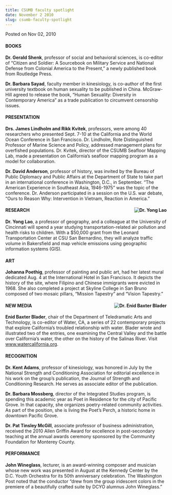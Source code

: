 ```yaml
---
title: CSUMB faculty spotlight
date: November 2 2010
slug: csumb-faculty-spotlight
---
```


 



<span class="date">Posted on Nov 02, 2010    </span>
<h4>BOOKS</h4>
<p><strong>Dr. Gerald Shenk</strong>, professor of social and
behavioral sciences, is co-editor of &#x201C;Citizen and Soldier: A
Sourcebook on Military Service and National Defense from Colonial
America to the Present,&#x201D; a newly published book from Routledge
Press.</p>
<p><strong>Dr. Barbara Sayad</strong>, faculty member in
kinesiology, is co-author of the first university textbook on human
sexuality to be published in China. McGraw-Hill agreed to release
the book, &#x201C;Human Sexuality: Diversity in Contemporary America&#x201D; as a
trade publication to circumvent censorship issues.</p>
<h4>PRESENTATION</h4>
<p><strong>Drs. James Lindholm and Rikk Kvitek</strong>,
professors, were among 40 researchers who presented Sept. 7-10 at
the California and the World Ocean Conference in San Francisco. Dr.
Lindholm, Rote Distinguished Professor of Marine Science and
Policy, addressed management plans for overfished populations. Dr.
Kvitek, director of the CSUMB Seafloor Mapping Lab, made a
presentation on California&#x2019;s seafloor mapping program as a model
for collaboration.</p>
<p><strong>Dr. David Anderson</strong>, professor of history, was
invited by the Bureau of Public Diplomacy and Public Affairs at the
Department of State to take part in an international conference in
Washington, D.C., in September. &#x201C;The American Experience in
Southeast Asia, 1946-1975&#x201D; was the topic of the conference. Dr.
Anderson participated in a session on the U.S. war debate, &#x201C;Ours to
Reason Why: Intervention in Vietnam, Reaction in America.&#x201D;</p>
<h4><img alt="Dr. Yong Lao" src="https://news.csumb.edu/sites/default/files/imagecache/thumbnail/65/attachments/news/images/yong_lao.jpg" style="float:right">RESEARCH</img></h4>
<p><strong>Dr. Yong Lao</strong>, a professor of geography, and a
colleague at the University of Cincinnati will spend a year
studying transportation-related air pollution and health risks to
children. With a $50,000 grant from the Leonard Transportation
Center at CSU San Bernardino, they will analyze traffic volume in
Bakersfield and map vehicle emissions using geographic information
systems (GIS).</p>
<h4>ART</h4>
<p><strong>Johanna Poethig</strong>, professor of painting and
public art, had her latest mural dedicated Aug. 4 at the
International Hotel in San Francisco. It depicts the history of the
site, where Filipino and Chinese immigrants were evicted in 1968.
She also completed a project at Skyline College in San Bruno
composed of two mosaic pillars, &#x201C;Mission Tapestry&#x201D; and &#x201C;Vision
Tapestry.&#x201D;</p>
<h4><img alt="Dr. Enid Baxter Blader" src="https://news.csumb.edu/sites/default/files/imagecache/thumbnail/65/attachments/news/images/enid-baxter-blader.jpg" style="float:right">NEW MEDIA</img></h4>
<p><strong>Enid Baxter Blader</strong>, chair of the Department of
Teledramatic Arts and Technology, is co-editor of Water, CA, a
series of 22 contemporary projects that explore California&#x2019;s
troubled relationship with water. Blader wrote and illustrated two
of the entries, one examining the Central Valley and the battle
over California&#x2019;s water, the other on the history of the Salinas
River. Visit <a href="https://www.watercalifornia.org" title="www.watercalifornia.org">www.watercalifornia.org</a>.</p>
<h4>RECOGNITION</h4>
<p><strong>Dr. Kent Adams</strong>, professor of kinesiology, was
honored in July by the National Strength and Conditioning
Association for editorial excellence in his work on the group&#x2019;s
publication, the Journal of Strength and Conditioning Research. He
serves as associate editor of the publication.</p>
<p><strong>Dr. Barbara Mossberg</strong>, director of the
Integrated Studies program, is spending this academic year as Poet
in Residence for the city of Pacific Grove. In that capacity, she
organizes poetry-related community activities. As part of the
position, she is living the Poet&#x2019;s Perch, a historic home in
downtown Pacific Grove.</p>
<p><strong>Dr. Pat Tinsley McGill</strong>, associate professor of
business administration, received the 2010 Allen Griffin Award for
excellence in post-secondary teaching at the annual awards ceremony
sponsored by the Community Foundation for Monterey County.</p>
<h4>PERFORMANCE</h4>
<p><strong>John Wineglass</strong>, lecturer, is an award-winning
composer and musician whose new work was presented in August at the
Kennedy Center by the D.C. Youth Orchestra for its 50th anniversary
celebration. The Washington Post noted that the conductor &#x201C;drew
from the group iridescent colors in the premiere of a beautifully
crafted suite by DCYO alumnus John Wineglass.&#x201D;</p>





```
